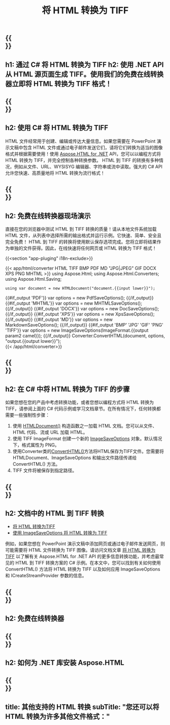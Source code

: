 ﻿---
translation: true
template: /templates/_template-conversion-child.md
title: 将 HTML 转换为 TIFF
description: 在 C# 中将 HTML 转换为 TIFF。在 ASP.NET 或任何 .NET 应用程序中轻松使用转换器 API。免费试用在线 HTML 到 TIFF 转换器！
url: /net/conversion/html-to-tiff/
family: html
platformtag: net
feature: conversion
informat: HTML
outformat: TIFF
otherformats: PDF DOCX XPS GIF JPEG PNG BMP XHTML MHTML MD
---

{{<section banner>}}
---
h1: 通过 C# 将 HTML 转换为 TIFF
h2: 使用 .NET API 从 HTML 源页面生成 TIFF。使用我们的免费在线转换器立即将 HTML 转换为 TIFF 格式！
---

{{<section overview>}}
---
h2: 使用 C# 将 HTML 转换为 TIFF
---

HTML 文件经常用于创建、编辑或传达大量信息。如果您需要在 PowerPoint 演示文稿中包含 HTML 文件或通过电子邮件发送它们，请将它们转换为适当的图像格式并根据需要使用！使用 [Aspose.HTML for .NET](https://products.aspose.com/html/net/) API，您可以以编程方式将 HTML 转换为 TIFF，并完全控制各种转换参数。 HTML 到 TIFF 的转换有多种情况，例如从文件、URL、WYSISYG 编辑器、字符串或流中读取。强大的 C# API 允许您快速、高质量地将 HTML 转换为流行格式！

{{<section demos>}}
---
h2: 免费在线转换器现场演示
---

直接在您的浏览器中测试 HTML 到 TIFF 转换的质量！请从本地文件系统加载 HTML 文件，从列表中选择所需的输出格式并运行示例。它快速、简单、安全且完全免费！ HTML 到 TIFF 的转换将使用默认保存选项完成。您将立即将结果作为单独的文件获得。因此，在线快速将任何网页或 HTML 转换为 TIFF 格式！

{{<section "app-pluging" i18n-exclude>}}

{{< app/html/converter HTML TIFF BMP PDF MD "JPG|JPEG" GIF DOCX XPS PNG MHTML >}}
using Aspose.Html;
using Aspose.Html.Converters;
using Aspose.Html.Saving;

    using var document = new HTMLDocument("document.{{input lower}}");
{{#if_output 'PDF'}}
    var options = new PdfSaveOptions();
{{/if_output}}
{{#if_output 'MHTML'}}
    var options = new MHTMLSaveOptions();
{{/if_output}}
{{#if_output 'DOCX'}}
    var options = new DocSaveOptions();
{{/if_output}}
{{#if_output 'XPS'}}
    var options = new XpsSaveOptions();
{{/if_output}}
{{#if_output 'MD'}}
    var options = new MarkdownSaveOptions();
{{/if_output}}
{{#if_output 'BMP' 'JPG' 'GIF' 'PNG' 'TIFF'}}
    var options = new ImageSaveOptions(ImageFormat.{{output param2 camel}});
{{/if_output}}
    Converter.ConvertHTML(document, options, "output.{{output lower}}");   
{{< /app/html/converter>}} 


{{<section steps>}}
---
h2: 在 C# 中将 HTML 转换为 TIFF 的步骤
---

如果您想在您的产品中考虑转换功能，或者您想以编程方式将 HTML 转换为 TIFF，请参阅上面的 C# 代码示例或学习文档章节。在所有情况下，任何转换都需要一些强制性步骤：
1. 使用 [HTMLDocument()](https://reference.aspose.com/html/net/aspose.html/htmldocument) 构造函数之一加载 HTML 文档。您可以从文件、HTML 代码、流或 URL 加载 HTML。
1. 使用 TIFF ImageFormat 创建一个新的 [ImageSaveOptions](https://reference.aspose.com/html/net/aspose.html.saving/imagesaveoptions) 对象。默认情况下，格式属性为 PNG。
1. 使用Converter类的[ConvertHTML()](https://reference.aspose.com/html/net/aspose.html.converters/converter/converthtml/)方法将HTML保存为TIFF文件。您需要将 HTMLDocument、ImageSaveOptions 和输出文件路径传递给 ConvertHTML() 方法。
1. TIFF 文件将被保存到指定路径。




{{<section documentation>}}
---
h2: 文档中的 HTML 到 TIFF 转换
---

  - <a href="https://docs.aspose.com/html/net/converting-between-formats/html-to-tiff/#convert-html-to-tiff" target="_blank">将 HTML 转换为TIFF</a>
  - <a href="https://docs.aspose.com/html/net/converting-between-formats/html-to-tiff/#convert-html-to-tiff-in-c-using-imagesaveoptions" target="_blank">使用 ImageSaveOptions 将 HTML 转换为 TIFF</a>

例如，如果您想在 PowerPoint 演示文稿中添加网页或通过电子邮件发送网页，则可能需要将 HTML 文件转换为 TIFF 图像。请访问文档文章 [将 HTML 转换为 TIFF](https://docs.aspose.com/html/net/converting-between-formats/html-to-tiff/) 以了解有关 Aspose.HTML for .NET API 的更多信息转换功能，并考虑最常见的 HTML 到 TIFF 转换方案的 C# 示例。在本文中，您可以找到有关如何使用 ConvertHTML() 方法将 HTML 转换为 TIFF 以及如何应用 ImageSaveOptions 和 ICreateStreamProvider 参数的信息。

{{<section online-converters>}}
---
h2: 免费在线转换器
---

{{<section get-started>}}
---
h2: 如何为 .NET 库安装 Aspose.HTML
---

{{<section other-conversions>}}
---
title: 其他支持的 HTML 转换
subTitle: "您还可以将 HTML 转换为许多其他文件格式："
---